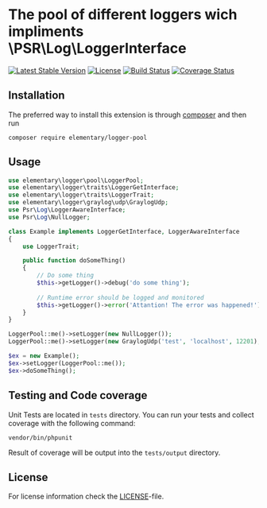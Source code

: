 <h1>The pool of different loggers wich impliments \PSR\Log\LoggerInterface</h1>


[![Latest Stable Version](https://poser.pugx.org/elementary/logger-pool/v/stable)](https://packagist.org/packages/elementary/logger-pool)
[![License](https://poser.pugx.org/elementary/logger-pool/license)](https://packagist.org/packages/elementary/logger-pool)
[![Build Status](https://travis-ci.org/php-elementary/logger-pool.svg?branch=master)](https://travis-ci.org/php-elementary/logger-pool)
[![Coverage Status](https://coveralls.io/repos/github/php-elementary/logger-pool/badge.svg)](https://coveralls.io/github/php-elementary/logger-pool)

Installation
------------

The preferred way to install this extension is through [composer](http://getcomposer.org/download/) and then run

```
composer require elementary/logger-pool
```

Usage
-----
```php
use elementary\logger\pool\LoggerPool;
use elementary\logger\traits\LoggerGetInterface;
use elementary\logger\traits\LoggerTrait;
use elementary\logger\graylog\udp\GraylogUdp;
use Psr\Log\LoggerAwareInterface;
use Psr\Log\NullLogger;

class Example implements LoggerGetInterface, LoggerAwareInterface
{
    use LoggerTrait;

    public function doSomeThing()
    {
        // Do some thing
        $this->getLogger()->debug('do some thing');
        
        // Runtime error should be logged and monitored
        $this->getLogger()->error('Attantion! The error was happened!');
    }
}

LoggerPool::me()->setLogger(new NullLogger());
LoggerPool::me()->setLogger(new GraylogUdp('test', 'localhost', 12201), 'warning');

$ex = new Example();
$ex->setLogger(LoggerPool::me());
$ex->doSomeThing();
```

Testing and Code coverage
-------
Unit Tests are located in `tests` directory.
You can run your tests and collect coverage with the following command:
```
vendor/bin/phpunit
```
Result of coverage will be output into the `tests/output` directory.

License
-------
For license information check the [LICENSE](LICENSE)-file.